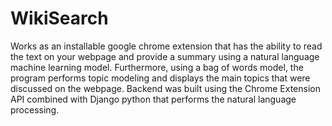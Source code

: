 # WikiSearch

Works as an installable google chrome extension that has the ability to read the text on your webpage and provide a summary using a natural language machine learning model. Furthermore, using a bag of words model, the program performs topic modeling and displays the main topics that were discussed on the webpage. Backend was built using the Chrome Extension API combined with Django python that performs the natural language processing.

